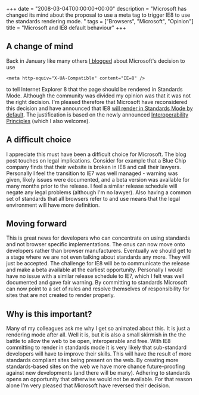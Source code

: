+++
date = "2008-03-04T00:00:00+00:00"
description = "Microsoft has changed its mind about the proposal to use a meta tag to trigger IE8 to use the standards rendering mode. "
tags = ["Browsers", "Microsoft", "Opinion"]
title = "Microsoft and IE8 default behaviour"
+++

## A change of mind

Back in January like many others [I blogged][1] about Microsoft's decision to
use

    <meta http-equiv="X-UA-Compatible" content="IE=8" />

to tell Internet Explorer 8 that the page should be rendered in Standards Mode.
Although the community was divided my opinion was that it was not the right
decision. I'm pleased therefore that Microsoft have reconsidered this decision
and have announced that IE8 [will render in Standards Mode by default][2]. The
justification is based on the newly announced [Interoperability Principles][3]
(which I also welcome).

## A difficult choice

I appreciate this must have been a difficult choice for Microsoft. The blog post
touches on legal implications. Consider for example that a Blue Chip company
finds that their website is broken in IE8 and call their lawyers. Personally I
feel the transition to IE7 was well managed - warning was given, likely issues
were documented, and a beta version was available for many months prior to the
release. I feel a similar release schedule will negate any legal problems
(although I'm no lawyer). Also having a common set of standards that all
browsers refer to and use means that the legal environment will have more
definition.

## Moving forward

This is great news for developers who can concentrate on using standards and not
browser specific implementations. The onus can now move onto developers rather
than browser manufacturers. Eventually we should get to a stage where we are not
even talking about standards any more. They will just be accepted. The challenge
for IE8 will be to communicate the release and make a beta available at the
earliest opportunity. Personally I would have no issue with a similar release
schedule to IE7, which I felt was well documented and gave fair warning. By
committing to standards Microsoft can now point to a set of rules and resolve
themselves of responsibility for sites that are not created to render properly.

## Why is this important?

Many of my colleagues ask me why I get so animated about this. It is just a
rendering mode after all. Well it is, but it is also a small skirmish in the the
battle to allow the web to be open, interoperable and free. With IE8 committing
to render in standards mode it is very likely that sub-standard developers will
have to improve their skills. This will have the result of more standards
compliant sites being present on the web. By creating more standards-based sites
on the web we have more chance future-proofing against new developments (and
there will be many). Adhering to standards opens an opportunity that otherwise
would not be available. For that reason alone I'm very pleased that Microsoft
have reversed their decision.

[1]: /ie8_the_good_the_bad_and_the_ugly/
[2]:
  http://blogs.msdn.com/ie/archive/2008/03/03/microsoft-s-interoperability-principles-and-ie8.aspx
[3]: http://www.microsoft.com/presspass/presskits/interoperability/default.mspx
